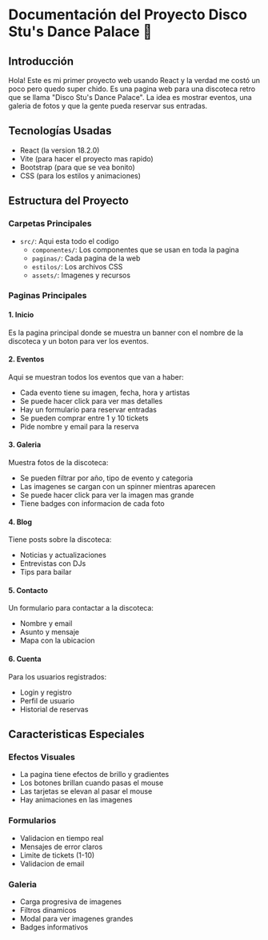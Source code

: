 # Documentación del Proyecto Disco Stu's Dance Palace 🕺

## Introducción
Hola! Este es mi primer proyecto web usando React y la verdad me costó un poco pero quedo super chido. Es una pagina web para una discoteca retro que se llama "Disco Stu's Dance Palace". La idea es mostrar eventos, una galeria de fotos y que la gente pueda reservar sus entradas.

## Tecnologías Usadas
- React (la version 18.2.0)
- Vite (para hacer el proyecto mas rapido)
- Bootstrap (para que se vea bonito)
- CSS (para los estilos y animaciones)

## Estructura del Proyecto

### Carpetas Principales
- `src/`: Aqui esta todo el codigo
  - `componentes/`: Los componentes que se usan en toda la pagina
  - `paginas/`: Cada pagina de la web
  - `estilos/`: Los archivos CSS
  - `assets/`: Imagenes y recursos

### Paginas Principales

#### 1. Inicio
Es la pagina principal donde se muestra un banner con el nombre de la discoteca y un boton para ver los eventos.

#### 2. Eventos
Aqui se muestran todos los eventos que van a haber:
- Cada evento tiene su imagen, fecha, hora y artistas
- Se puede hacer click para ver mas detalles
- Hay un formulario para reservar entradas
- Se pueden comprar entre 1 y 10 tickets
- Pide nombre y email para la reserva

#### 3. Galeria
Muestra fotos de la discoteca:
- Se pueden filtrar por año, tipo de evento y categoria
- Las imagenes se cargan con un spinner mientras aparecen
- Se puede hacer click para ver la imagen mas grande
- Tiene badges con informacion de cada foto

#### 4. Blog
Tiene posts sobre la discoteca:
- Noticias y actualizaciones
- Entrevistas con DJs
- Tips para bailar

#### 5. Contacto
Un formulario para contactar a la discoteca:
- Nombre y email
- Asunto y mensaje
- Mapa con la ubicacion

#### 6. Cuenta
Para los usuarios registrados:
- Login y registro
- Perfil de usuario
- Historial de reservas

## Caracteristicas Especiales

### Efectos Visuales
- La pagina tiene efectos de brillo y gradientes
- Los botones brillan cuando pasas el mouse
- Las tarjetas se elevan al pasar el mouse
- Hay animaciones en las imagenes

### Formularios
- Validacion en tiempo real
- Mensajes de error claros
- Limite de tickets (1-10)
- Validacion de email

### Galeria
- Carga progresiva de imagenes
- Filtros dinamicos
- Modal para ver imagenes grandes
- Badges informativos
